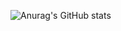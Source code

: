 ![Anurag's GitHub stats](https://github-readme-stats.vercel.app/api?username=harshlancer&count_private=false)
